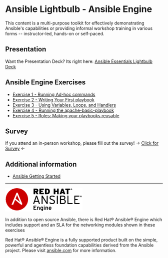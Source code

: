 # Ansible Lightbulb - Ansible Engine

This content is a multi-purpose toolkit for effectively demonstrating Ansible's capabilities or providing informal workshop training in various forms -- instructor-led, hands-on or self-paced.

## Presentation
Want the Presentation Deck?  Its right here:
[Ansible Essentials Lightbulb Deck](../../decks/ansible-essentials.html)

## Ansible Engine Exercises

 - [Exercise 1 - Running Ad-hoc commands](1-adhoc)
 - [Exercise 2 - Writing Your First playbook](2-playbook)
 - [Exercise 3 - Using Variables, Loops, and Handlers](3-variables)
 - [Exercise 4 - Running the apache-basic-playbook](4-runplaybook )
 - [Exercise 5 - Roles: Making your playbooks reusable](5-roles)

## Survey
If you attend an in-person workshop, please fill out the survey!
-> [Click for Survey](http://bit.ly/net-lightbulb-survey) <-

## Additional information
 - [Ansible Getting Started](http://docs.ansible.com/ansible/latest/intro_getting_started.html)

 ---
 ![Ansible Red Hat Engine](ansible-engine-small.png)

 In addition to open source Ansible, there is Red Hat® Ansible® Engine which includes support and an SLA for the networking modules shown in these exercises

 Red Hat® Ansible® Engine is a fully supported product built on the simple, powerful and agentless foundation capabilities derived from the Ansible project.  Please visit [ansible.com](https://www.ansible.com/ansible-engine) for more information.

